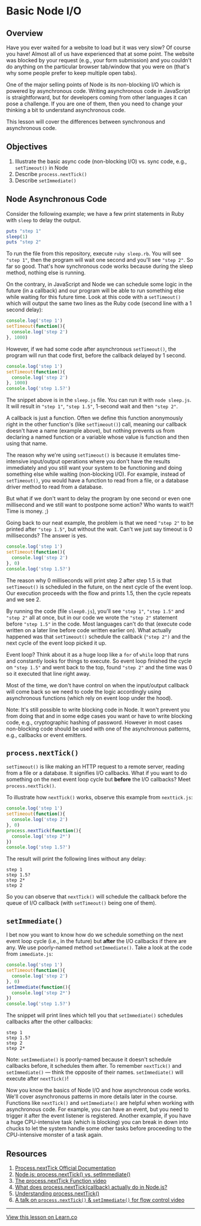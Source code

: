 # Basic Node I/O

## Overview

Have you ever waited for a website to load but it was very slow? Of course you have! Almost all of us have experienced that at some point. The website was blocked by your request (e.g., your form submission) and you couldn't do anything on the particular browser tab/window that you were on (that's why some people prefer to keep multiple open tabs). 

One of the major selling points of Node is its non-blocking I/O which is powered by asynchronous code. Writing asynchronous code in JavaScript is straightforward, but for developers coming from other languages it can pose a challenge. If you are one of them, then you need to change your thinking a bit to understand asynchronous code.

This lesson will cover the differences between synchronous and asynchronous code.

## Objectives

1. Illustrate the basic async code (non-blocking I/O) vs. sync code, e.g., `setTimeout()` in Node
2. Describe `process.nextTick()`
3. Describe `setImmediate()`

## Node Asynchronous Code

Consider the following example; we have a few print statements in Ruby with `sleep` to delay the output.

```ruby
puts "step 1"
sleep(1)
puts "step 2"
```

To run the file from this repository, execute `ruby sleep.rb`. You will see `"step 1"`, then the program will wait one second and you'll see `"step 2"`. So far so good. That's how synchronous code works because during the sleep method, nothing else is running. 

On the contrary, in JavaScript and Node we can schedule some logic in the future (in a callback) and our program will be able to run something else while waiting for this future time. Look at this code with a `setTimeout()` which will output the same two lines as the Ruby code (second line with a 1 second delay):

```js
console.log('step 1')
setTimeout(function(){
  console.log('step 2')
}, 1000)
```

However, if we had some code after asynchronous `setTimeout()`, the program will run that code first, before the callback delayed by 1 second. 

```js
console.log('step 1')
setTimeout(function(){
  console.log('step 2')
}, 1000)
console.log('step 1.5?')
```

The snippet above is in the `sleep.js` file. You can run it with `node sleep.js`. It will result in `"step 1"`, `"step 1.5"`, 1-second wait and then `"step 2"`. 

A callback is just a function. Often we define this function anonymously right in the other function's (like `setTimeout()`) call, meaning our callback doesn't have a name (example above), but nothing prevents us from declaring a named function or a variable whose value is function and then using that name.

The reason why we're using `setTimeout()` is because it emulates time-intensive input/output operations where you don't have the results immediately and you still want your system to be functioning and doing something else while waiting (non-blocking I/O). For example, instead of `setTimeout()`, you would have a function to read from a file, or a database driver method to read from a database.

But what if we don't want to delay the program by one second or even one millisecond and we still want to postpone some action? Who wants to wait?! Time is money. ;)

Going back to our neat example, the problem is that we need `"step 2"` to be printed after `"step 1.5"`, but without the wait. Can't we just say timeout is 0 milliseconds? The answer is yes.

```js
console.log('step 1')
setTimeout(function(){
  console.log('step 2')
}, 0)
console.log('step 1.5?')
```

The reason why 0 milliseconds will print step 2 after step 1.5  is that `setTimeout()` is scheduled in the future, on the next cycle of the event loop. Our execution proceeds with the flow and prints 1.5, then the cycle repeats and we see 2.

By running the code (file `sleep0.js`), you'll see `"step 1"`, `"step 1.5"` and `"step 2"` all at once, but in our code we wrote the `"step 2"` statement before `"step 1.5"` in the code. Most languages can't do that (execute code written on a later line before code written earlier on). What actually happened was that `setTimeout()` schedule the callback (`"step 2")` and the next cycle of the event loop picked it up. 

Event loop? Think about it as a huge loop like a `for` of `while` loop that runs and constantly looks for things to execute. So event loop finished the cycle on `"step 1.5"` and went back to the top, found `"step 2"` and the time was 0 so it executed that line right away.

Most of the time, we don't have control on when the input/output callback will come back so we need to code the logic accordingly using asynchronous functions (which rely on event loop under the hood).

Note: It's still possible to write blocking code in Node. It won't prevent you from doing that and in some edge cases you want or have to write blocking code, e.g., cryptographic hashing of password. However in most cases non-blocking code should be used with one of the asynchronous patterns, e.g., callbacks or event emitters.

## `process.nextTick()`

`setTimeout()` is like making an HTTP request to a remote server, reading from a file or a database. It signifies I/O callbacks. What if you want to do something on the next event loop cycle but **before** the I/O callbacks? Meet `process.nextTick()`. 

To illustrate how `nextTick()` works, observe this example from `nexttick.js`:

```js
console.log('step 1')
setTimeout(function(){
  console.log('step 2')
}, 0)
process.nextTick(function(){
  console.log('step 2*')
})
console.log('step 1.5?')
```

The result will print the following lines without any delay: 

```
step 1
step 1.5?
step 2*
step 2
```

So you can observe that `nextTick()` will schedule the callback before the queue of I/O callback (with `setTimeout()` being one of them).

## `setImmediate()`

I bet now you want to know how do we schedule something on the next event loop cycle (i.e., in the future) but **after** the I/O callbacks if there are any. We use poorly-named method `setImmediate()`. Take a look at the code from `immediate.js`:

```js
console.log('step 1')
setTimeout(function(){
  console.log('step 2')
}, 0)
setImmediate(function(){
  console.log('step 2*')
})
console.log('step 1.5?')
```

The snippet will print lines which tell you that `setImmediate()` schedules callbacks after the other callbacks:

```
step 1
step 1.5?
step 2
step 2*
```

Note: `setImmediate()` is poorly-named because it doesn't schedule callbacks before, it schedules them after. To remember `nextTick()` and `setImmediate()` — think the opposite of their names. `setImmediate()` will execute after `nextTick()`!

Now you know the basics of Node I/O and how asynchronous code works. We'll cover asynchronous patterns in more details later in the course. Functions like `nextTick()` and `setImmediate()` are helpful when working with asynchronous code. For example, you can have an event, but you need to trigger it after the event listener is registered. Another example, if you have a huge CPU-intensive task (which is blocking) you can break in down into chucks to let the system handle some other tasks before proceeding to the CPU-intensive monster of a task again.

## Resources

1. [Process.nextTick Official Documentation](https://nodejs.org/api/process.html#process_process_nexttick_callback_arg)
2. [Node.js: process.nextTick() vs. setImmediate()](http://becausejavascript.com/node-js-process-nexttick-vs-setimmediate)
3. [The process.nextTick Function video](https://www.youtube.com/watch?v=-niA5XOlCWI)
4. [What does process.nextTick(callback) actually do in Node.js?](https://www.quora.com/What-does-process-nextTick-callback-actually-do-in-Node-js)
5. [Understanding process.nextTick()](http://howtonode.org/understanding-process-next-tick)
6. [A talk on `process.nextTick()` & `setImmediate()` for flow control video](https://www.youtube.com/watch?v=aqyv_FMp0n8)


---

<a href='https://learn.co/lessons/node-io' data-visibility='hidden'>View this lesson on Learn.co</a>

